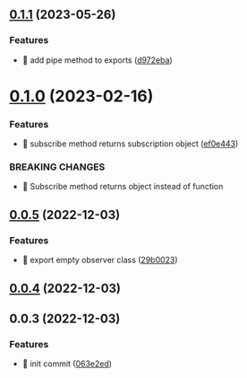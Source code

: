 ## [0.1.1](https://github.com/mjancarik/esmj-observable/compare/v0.1.0...v0.1.1) (2023-05-26)


### Features

* 🎸 add pipe method to exports ([d972eba](https://github.com/mjancarik/esmj-observable/commit/d972eba783546bd730d0fb3dcfae1e2cc3a4d6c0))



# [0.1.0](https://github.com/mjancarik/esmj-observable/compare/v0.0.5...v0.1.0) (2023-02-16)


### Features

* 🎸 subscribe method returns subscription object ([ef0e443](https://github.com/mjancarik/esmj-observable/commit/ef0e4439e5c25a02e2ac26c062c24d01d9ffe35f))


### BREAKING CHANGES

* 🧨 Subscribe method returns object instead of function



## [0.0.5](https://github.com/mjancarik/esmj-observable/compare/v0.0.4...v0.0.5) (2022-12-03)


### Features

* 🎸 export empty observer class ([29b0023](https://github.com/mjancarik/esmj-observable/commit/29b0023c9a1ae90c566e642490d538d86e550cf4))



## [0.0.4](https://github.com/mjancarik/esmj-observable/compare/v0.0.3...v0.0.4) (2022-12-03)



## 0.0.3 (2022-12-03)


### Features

* 🎸 init commit ([063e2ed](https://github.com/mjancarik/esmj-observable/commit/063e2ed5ab4182dcc093aefecee701e01906a6c6))



